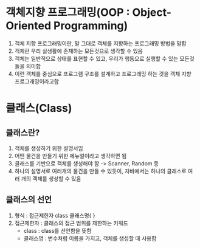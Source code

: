 # 객체지향 프로그래밍(OOP : Object-Oriented Programming)

1. 객체 지향 프로그래밍이란, 말 그대로 객체를 지향하는 프로그래밍 방법을 말함
2. 객체란 우리 실생활에 존재하는 모든것으로 생각할 수 있음
3. 객체는 일반적으로 상태를 표현할 수 있고, 우리가 행동으로 실행할 수 있는 모든것들을 의미함
4. 이런 객체를 중심으로 프로그램 구조를 설계하고 프로그래밍 하는 것을 객체 지향 프로그래밍이라고함

# 클래스(Class)

## 클래스란?

1. 객체를 생성하기 위한 설명서임
2. 어떤 물건을 만들기 위한 메뉴얼이라고 생각하면 됨
3. 클래스를 기반으로 객체를 생성해야 함 -> Scanner, Random 등
4. 하나의 설명서로 여러개의 물건을 만들 수 있듯이, 자바에서는 하나의 클래스로 여러 개의 객체를 생성할 수 있음

## 클래스의 선언

1. 형식 : 접근제한자 class 클래스명{ }
2. 접근제한자 : 클래스의 접근 범위를 제한하는 키워드
    - class : class를 선언함을 뜻함
    - 클래스명 : 변수처럼 이름을 가지고, 객체를 생성할 때 사용함
